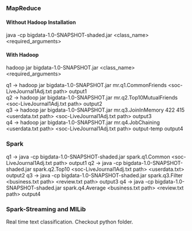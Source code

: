 ### MapReduce

#### Without Hadoop Installation

java -cp bigdata-1.0-SNAPSHOT-shaded.jar <class_name> <required_arguments>

#### With Hadoop

hadoop jar bigdata-1.0-SNAPSHOT.jar <class_name> <required_arguments>

q1 -> hadoop jar bigdata-1.0-SNAPSHOT.jar mr.q1.CommonFriends <soc-LiveJournal1Adj.txt path> output1     
q2 -> hadoop jar bigdata-1.0-SNAPSHOT.jar mr.q2.Top10MutualFriends <soc-LiveJournal1Adj.txt path> output2    
q3 -> hadoop jar bigdata-1.0-SNAPSHOT.jar mr.q3.JoinInMemory 422 415 <userdata.txt path> <soc-LiveJournal1Adj.txt path> output3    
q4 -> hadoop jar bigdata-1.0-SNAPSHOT.jar mr.q4.JobChaining <userdata.txt path> <soc-LiveJournal1Adj.txt path> output-temp output4

### Spark

q1 -> java -cp bigdata-1.0-SNAPSHOT-shaded.jar spark.q1.Common <soc-LiveJournal1Adj.txt path> output1
q2 -> java -cp bigdata-1.0-SNAPSHOT-shaded.jar spark.q2.Top10 <soc-LiveJournal1Adj.txt path> <userdata.txt> output2
q3 -> java -cp bigdata-1.0-SNAPSHOT-shaded.jar spark.q3.Filter <business.txt path> <review.txt path> output3
q4 -> java -cp bigdata-1.0-SNAPSHOT-shaded.jar spark.q4.Average <business.txt path> <review.txt path> output4

### Spark-Streaming and MlLib

Real time text classification. Checkout python folder.
